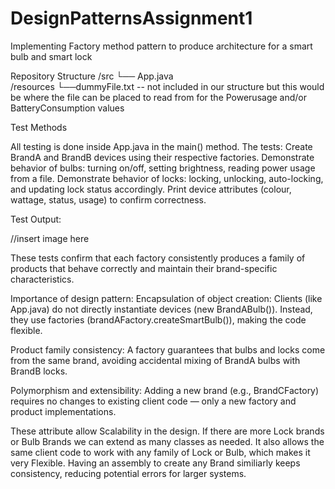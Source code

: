 # DesignPatternsAssignment1

Implementing Factory method pattern to produce architecture for a smart bulb and smart lock

Repository Structure
/src
└── App.java  
/resources
└──dummyFile.txt -- not included in our structure but this would be where the file can be placed to read from for the Powerusage and/or BatteryConsumption values

Test Methods

All testing is done inside App.java in the main() method. The tests:
Create BrandA and BrandB devices using their respective factories.
Demonstrate behavior of bulbs: turning on/off, setting brightness, reading power usage from a file.
Demonstrate behavior of locks: locking, unlocking, auto-locking, and updating lock status accordingly.
Print device attributes (colour, wattage, status, usage) to confirm correctness.

Test Output:

//insert image here

These tests confirm that each factory consistently produces a family of products that behave correctly and maintain their brand-specific characteristics.

Importance of design pattern:
Encapsulation of object creation:
Clients (like App.java) do not directly instantiate devices (new BrandABulb()). Instead, they use factories (brandAFactory.createSmartBulb()), making the code flexible.

Product family consistency:
A factory guarantees that bulbs and locks come from the same brand, avoiding accidental mixing of BrandA bulbs with BrandB locks.

Polymorphism and extensibility:
Adding a new brand (e.g., BrandCFactory) requires no changes to existing client code — only a new factory and product implementations.

These attribute allow Scalability in the design. If there are more Lock brands or Bulb Brands we can extend as many classes as needed. It also allows the same client code to work with any family of Lock or Bulb, which makes it very Flexible. Having an assembly to create any Brand similiarly keeps consistency, reducing potential errors for larger systems.
